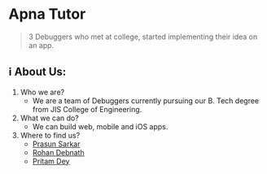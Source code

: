 # Apna Tutor
> 3 Debuggers who met at college, started implementing their idea on an app.
## ℹ️ About Us:
1. Who we are?
   - We are a team of Debuggers currently pursuing our B. Tech degree from JIS College of Engineering.
2. What we can do?
   - We can build web, mobile and iOS apps.
3. Where to find us?
   - [Prasun Sarkar](https://github.com/prasunpersonal)
   - [Rohan Debnath](https://github.com/RohanDebnath)
   - [Pritam Dey](https://github.com/HyperPritu)


<!--

**Here are some ideas to get you started:**

🙋‍♀️ A short introduction - what is your organization all about?
🌈 Contribution guidelines - how can the community get involved?
👩‍💻 Useful resources - where can the community find your docs? Is there anything else the community should know?
🍿 Fun facts - what does your team eat for breakfast?
🧙 Remember, you can do mighty things with the power of [Markdown](https://docs.github.com/github/writing-on-github/getting-started-with-writing-and-formatting-on-github/basic-writing-and-formatting-syntax)
-->
